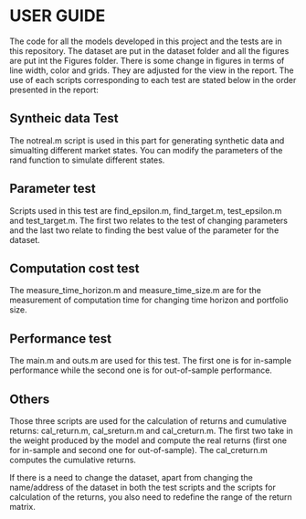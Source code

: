 # USER GUIDE
The code for all the models developed in this project and the tests are in this repository. The dataset are put in the dataset folder and all the figures are put int the Figures folder. There is some change in figures in terms of line width, color and grids. They are adjusted for the view in the report. The use of each scripts corresponding to each test are stated below in the order presented in the report:
## Syntheic data Test
The notreal.m script is used in this part for generating synthetic data and simualting different market states. You can modify the parameters of the rand function to simulate different states.
## Parameter test
Scripts used in this test are find_epsilon.m, find_target.m, test_epsilon.m and test_target.m. The first two relates to the test of changing parameters and the last two relate to finding the best value of the parameter for the dataset.
## Computation cost test
The measure_time_horizon.m and measure_time_size.m are for the measurement of computation time for changing time horizon and portfolio size.
## Performance test
The main.m and outs.m are used for this test. The first one is for in-sample performance while the second one is for out-of-sample performance.
## Others
Those three scripts are used for the calculation of returns and cumulative returns: cal_return.m, cal_sreturn.m and cal_creturn.m. The first two take in the weight produced by the model and compute the real returns (first one for in-sample and second one for out-of-sample). The cal_creturn.m computes the cumulative returns.

If there is a need to change the dataset, apart from changing the name/address of the dataset in both the test scripts and the scripts for calculation of the returns, you also need to redefine the range of the return matrix.

